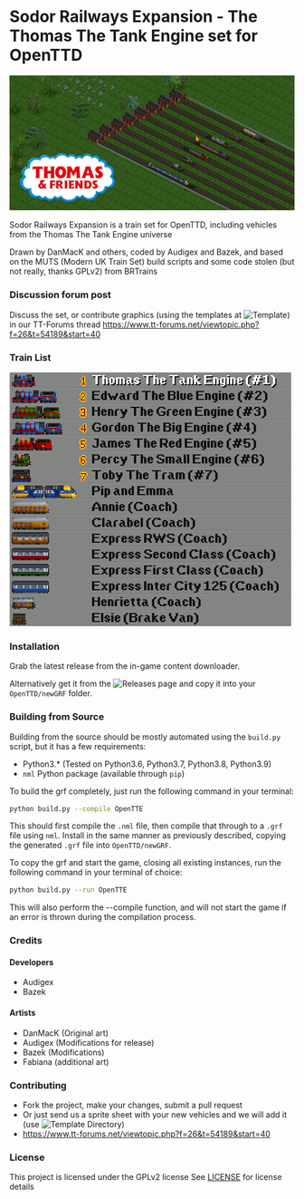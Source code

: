 # Sodor Railways Expansion - The Thomas The Tank Engine set for OpenTTD
![Thomas and Friends](banner.png)

Sodor Railways Expansion is a train set for OpenTTD, including vehicles from the Thomas The Tank Engine universe

Drawn by DanMacK and others, coded by Audigex and Bazek, and based on the MUTS (Modern UK Train Set) build scripts and some code stolen (but not really, thanks GPLv2) from BRTrains

### Discussion forum post
Discuss the set, or contribute graphics (using the templates at ![Template](gfx/Template/)) in our TT-Forums thread
https://www.tt-forums.net/viewtopic.php?f=26&t=54189&start=40

### Train List
![Thomas and Friends](vehicles.png)

### Installation
Grab the latest release from the in-game content downloader.

Alternatively get it from the ![Releases](../../releases/) page and copy it into your `OpenTTD/newGRF` folder.

### Building from Source
Building from the source should be mostly automated using the `build.py` script, but it has a few requirements:
  - Python3.* (Tested on Python3.6, Python3.7, Python3.8, Python3.9)
  - `nml` Python package (available through `pip`)
  
To build the grf completely, just run the following command in your terminal:
```bash
python build.py --compile OpenTTE
```
This should first compile the `.nml` file, then compile that through to a `.grf` file using `nml`.  Install in the same manner
as previously described, copying the generated `.grf` file into `OpenTTD/newGRF`.

To copy the grf and start the game, closing all existing instances, run the following command in your terminal of choice:
```bash
python build.py --run OpenTTE
```
This will also perform the --compile function, and will not start the game if an error is thrown during the compilation process.


### Credits

#### Developers

- Audigex
- Bazek

#### Artists

- DanMacK (Original art)
- Audigex (Modifications for release)
- Bazek (Modifications)
- Fabiana (additional art)

### Contributing
- Fork the project, make your changes, submit a pull request
- Or just send us a sprite sheet with your new vehicles and we will add it (use ![Template](gfx/Template/) Directory)
- https://www.tt-forums.net/viewtopic.php?f=26&t=54189&start=40

### License
This project is licensed under the GPLv2 license
See [LICENSE](./LICENSE) for license details
